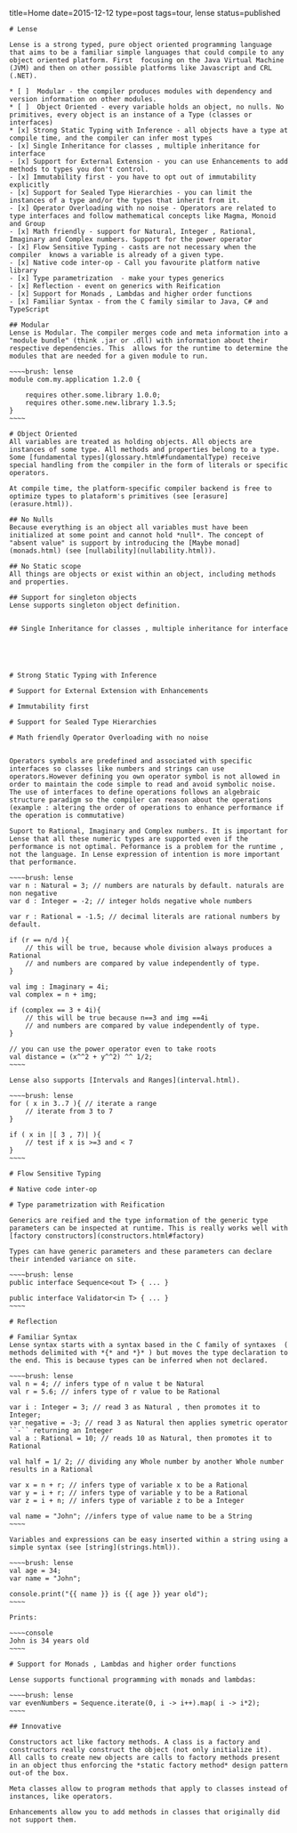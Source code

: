 title=Home
date=2015-12-12
type=post
tags=tour, lense
status=published
~~~~~~
# Lense

Lense is a strong typed, pure object oriented programming language that aims to be a familiar simple languages that could compile to any object oriented platform. First  focusing on the Java Virtual Machine (JVM) and then on other possible platforms like Javascript and CRL (.NET).

* [ ]  Modular - the compiler produces modules with dependency and version information on other modules.
* [ ]  Object Oriented - every variable holds an object, no nulls. No primitives, every object is an instance of a Type (classes or interfaces)
* [x] Strong Static Typing with Inference - all objects have a type at compile time, and the compiler can infer most types
- [x] Single Inheritance for classes , multiple inheritance for interface
- [x] Support for External Extension - you can use Enhancements to add methods to types you don't control.
- [x] Immutability first - you have to opt out of immutability explicitly 
- [x] Support for Sealed Type Hierarchies - you can limit the instances of a type and/or the types that inherit from it.
- [x] Operator Overloading with no noise - Operators are related to type interfaces and follow mathematical concepts like Magma, Monoid and Group
- [x] Math friendly - support for Natural, Integer , Rational, Imaginary and Complex numbers. Support for the power operator 
- [x] Flow Sensitive Typing - casts are not necessary when the compiler  knows a variable is already of a given type.
- [x] Native code inter-op - Call you favourite platform native library 
- [x] Type parametrization  - make your types generics 
- [x] Reflection - event on generics with Reification
- [x] Support for Monads , Lambdas and higher order functions
- [x] Familiar Syntax - from the C family similar to Java, C# and TypeScript 

## Modular
Lense is Modular. The compiler merges code and meta information into a "module bundle" (think .jar or .dll) with information about their respective dependencies. This  allows for the runtime to determine the modules that are needed for a given module to run.

~~~~brush: lense 
module com.my.application 1.2.0 {

	requires other.some.library 1.0.0;
	requires other.some.new.library 1.3.5;
}
~~~~

# Object Oriented
All variables are treated as holding objects. All objects are instances of some type. All methods and properties belong to a type.  Some [fundamental types](glossary.html#fundamentalType) receive special handling from the compiler in the form of literals or specific operators. 

At compile time, the platform-specific compiler backend is free to optimize types to plataform's primitives (see [erasure](erasure.html)).

## No Nulls
Because everything is an object all variables must have been initialized at some point and cannot hold *null*. The concept of "absent value" is support by introducing the [Maybe monad](monads.html) (see [nullability](nullability.html)).

## No Static scope
All things are objects or exist within an object, including methods and properties.

## Support for singleton objects
Lense supports singleton object definition.


## Single Inheritance for classes , multiple inheritance for interface





# Strong Static Typing with Inference

# Support for External Extension with Enhancements

# Immutability first

# Support for Sealed Type Hierarchies

# Math friendly Operator Overloading with no noise


Operators symbols are predefined and associated with specific interfaces so classes like numbers and strings can use operators.However defining you own operator symbol is not allowed in order to maintain the code simple to read and avoid symbolic noise. The use of interfaces to define operations follows an algebraic structure paradigm so the compiler can reason about the operations (example : altering the order of operations to enhance performance if the operation is commutative)

Suport to Rational, Imaginary and Complex numbers. It is important for Lense that all these numeric types are supported even if the performance is not optimal. Peformance is a problem for the runtime , not the language. In Lense expression of intention is more important that performance.

~~~~brush: lense 
var n : Natural = 3; // numbers are naturals by default. naturals are non negative
var d : Integer = -2; // integer holds negative whole numbers 

var r : Rational = -1.5; // decimal literals are rational numbers by default.

if (r == n/d ){
	// this will be true, because whole division always produces a Rational
	// and numbers are compared by value independently of type.
}

val img : Imaginary = 4i;
val complex = n + img;

if (complex == 3 + 4i){
	// this will be true because n==3 and img ==4i
	// and numbers are compared by value independently of type.
}

// you can use the power operator even to take roots
val distance = (x^^2 + y^^2) ^^ 1/2;  
~~~~

Lense also supports [Intervals and Ranges](interval.html). 

~~~~brush: lense 
for ( x in 3..7 ){ // iterate a range
	// iterate from 3 to 7
}

if ( x in |[ 3 , 7)| ){
	// test if x is >=3 and < 7
}
~~~~

# Flow Sensitive Typing

# Native code inter-op

# Type parametrization with Reification

Generics are reified and the type information of the generic type parameters can be inspected at runtime. This is really works well with [factory constructors](constructors.html#factory)

Types can have generic parameters and these parameters can declare their intended variance on site. 

~~~~brush: lense
public interface Sequence<out T> { ... }

public interface Validator<in T> { ... }
~~~~

# Reflection

# Familiar Syntax 
Lense syntax starts with a syntax based in the C family of syntaxes  ( methods delimited with *{* and *}* ) but moves the type declaration to the end. This is because types can be inferred when not declared.

~~~~brush: lense 
val n = 4; // infers type of n value t be Natural
val r = 5.6; // infers type of r value to be Rational

var i : Integer = 3; // read 3 as Natural , then promotes it to Integer;
var negative = -3; // read 3 as Natural then applies symetric operator ``-`` returning an Integer
val a : Rational = 10; // reads 10 as Natural, then promotes it to Rational

val half = 1/ 2; // dividing any Whole number by another Whole number results in a Rational

var x = n + r; // infers type of variable x to be a Rational
var y = i + r; // infers type of variable y to be a Rational
var z = i + n; // infers type of variable z to be a Integer

val name = "John"; //infers type of value name to be a String
~~~~

Variables and expressions can be easy inserted within a string using a simple syntax (see [string](strings.html)).

~~~~brush: lense 
val age = 34;
var name = "John";

console.print("{{ name }} is {{ age }} year old");
~~~~

Prints:

~~~~console
John is 34 years old
~~~~

# Support for Monads , Lambdas and higher order functions

Lense supports functional programming with monads and lambdas:

~~~~brush: lense 
var evenNumbers = Sequence.iterate(0, i -> i++).map( i -> i*2); 
~~~~

## Innovative

Constructors act like factory methods. A class is a factory and constructors really construct the object (not only initialize it). 
All calls to create new objects are calls to factory methods present in an object thus enforcing the *static factory method* design pattern out-of the box. 

Meta classes allow to program methods that apply to classes instead of instances, like operators.

Enhancements allow you to add methods in classes that originally did not support them.